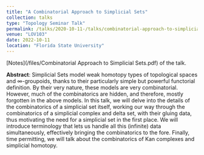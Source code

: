 ```yaml
---
title: "A Combinatorial Approach to Simplicial Sets"
collection: talks
type: "Topology Seminar Talk"
permalink: /talks/2020-10-11-/talks/combinatorial-approach-to-simplicial-sets
venue: "LOV103"
date: 2022-10-11
location: "Florida State University"
---
```


[Notes](/files/Combinatorial Approach to Simplicial Sets.pdf) of the talk.

**Abstract**: Simplicial Sets model weak homotopy types of topological spaces and ∞-groupoids, thanks to their particularly simple but powerful functorial definition. By their very nature, these models are very combinatorial. However, much of the combinatorics are hidden, and therefore, mostly forgotten in the above models. In this talk, we will delve into the details of the combinatorics of a simplicial set itself, working our way through the combinatorics of a simplicial complex and delta set, with their gluing data, thus motivating the need for a simplicial set in the first place. We will introduce terminology that lets us handle all this (infinite) data simultaneously, effectively bringing the combinatorics to the fore. Finally, time permitting, we will talk about the combinatorics of Kan complexes and simplicial homotopy.
